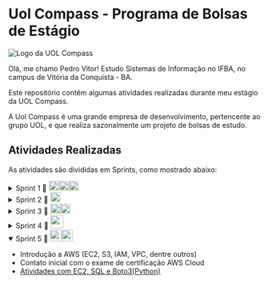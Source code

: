 # Uol Compass - Programa de Bolsas de Estágio

![Logo da UOL Compass](https://upload.wikimedia.org/wikipedia/commons/thumb/f/f3/LogoCompasso-positivo.png/200px-LogoCompasso-positivo.png)

Olá, me chamo Pedro Vitor! Estudo Sistemas de Informação no IFBA, no campus de Vitória da Conquista - BA.

Este repositório contêm algumas atividades realizadas durante meu estágio da UOL Compass.

A Uol Compass é uma grande empresa de desenvolvimento, pertencente ao grupo UOL, e que realiza sazonalmente um projeto de bolsas de estudo.

## Atividades Realizadas

As atividades são divididas em Sprints, como mostrado abaixo:

<details>
<summary> 
    Sprint 1 🔗 
    <div style="display: inline-flex; align-items: center;">
    <img height='20px' src="https://cdn.icon-icons.com/icons2/2107/PNG/512/file_type_vscode_icon_130084.png">
    <img height='20px' src="https://git-scm.com/images/logos/downloads/Git-Icon-1788C.png">
    <img height='20px' src="https://cdn-icons-png.flaticon.com/256/25/25231.png">
    </div>
</summary>

- Aulas sobre Git e GitHub
- Criação do Repositório
- Aulas sobre comandos Linux e [atividade com comandos Linux](sprint1/README.md)

<!--
    .
    ├── readme.md
    ├── sprint1
    │   ├── ecommerce                # Diretório com os arquivos da Sprint 1
    │   │   ├── vendas
    │   │   |   ├── backup           # Diretório com os arquivos de backup
    │   │   |    sprint1.md          # Informações do Exercício
    │   │   |    relatorio_fina.txt  # Compilado dos Relatórios gerados na pasta ./backup
    │   │   ...                      # Demais arquivos do projeto
    └── ...

-->
</details>

<details>
<summary> 
    Sprint 2 🔗 
    <div style="display: inline-flex; align-items: center;">
    <img height='20px' src="https://cdn.icon-icons.com/icons2/2107/PNG/512/file_type_sql_icon_130152.png">
</summary>

- Aulas sobre SQL
- Modelos Relacionais(MER) e Modelos Dimensionais
- [Atividades com SQL, Modelageme Normalização](sprint2/README.md)

</details>

<details>
<summary> 
    Sprint 3 🔗 
    <div style="display: inline-flex; align-items: center;">
    <img height='20px' src="https://static-00.iconduck.com/assets.00/python-icon-512x509-pb65l7gl.png">
    <img height='20px' src=" https://seeklogo.com/images/M/matplotlib-logo-7676870AC0-seeklogo.com.png">
</summary>

- Aulas sobre Python
- Jupyter Notebook e ambientes Collab com Python
- [Atividades com Pandas e Matplotlib](sprint3/README.md)

</details>

<details>
<summary> 
    Sprint 4 🔗 
    <div style="display: inline-flex; align-items: center;">
    <img height='26px' src="https://www.docker.com/wp-content/uploads/2023/08/logo-dont-stretch.svg">
</summary>

- Aulas sobre Docker
- [Atividades com Docker](sprint4/README.md)

</details>

<details open>
<summary> 
    Sprint 5 🔗 
    <div style="display: inline-flex; align-items: center;">
    <img height='23px' src="https://encrypted-tbn0.gstatic.com/images?q=tbn:ANd9GcRULf2JOHbvkPux8pEzQrkH70TVSpfgRMzgQA&s">
    <img height='23px' src="https://miro.medium.com/v2/0*YiaJuKj2rG6E3Y3W.png">
</summary>

- Introdução a AWS (EC2, S3, IAM, VPC, dentre outros)
- Contato inicial com o exame de certificação AWS Cloud
- [Atividades com EC2, SQL e Boto3(Python)](sprint5/README.md)

</details>
